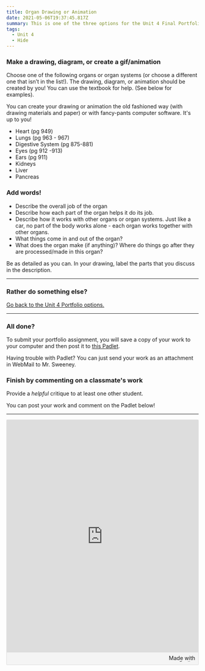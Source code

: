 ```yaml
---
title: Organ Drawing or Animation
date: 2021-05-06T19:37:45.817Z
summary: This is one of the three options for the Unit 4 Final Portfolio.
tags:
  - Unit 4
  - Hide
---
```

### Make a drawing, diagram, or create a gif/animation

Choose one of the following organs or organ systems (or choose a different one that isn’t in the list!). The drawing, diagram, or animation should be created by you! You can use the textbook for help. (See below for examples).

You can create your drawing or animation the old fashioned way (with drawing materials and paper) or with fancy-pants computer software. It's up to you!

* Heart (pg 949)
* Lungs (pg 963 - 967)
* Digestive System (pg 875-881)
* Eyes (pg 912 -913)
* Ears (pg 911)
* Kidneys
* Liver
* Pancreas 

### Add words!

* Describe the overall job of the organ
* Describe how each part of the organ helps it do its job.
* Describe how it works with other organs or organ systems. Just like a car, no part of the body works alone - each organ works together with other organs.
* What things come in and out of the organ?
* What does the organ make (if anything)? Where do things go after they are processed/made in this organ?

Be as detailed as you can. In your drawing, label the parts that you discuss in the description.

- - -

### Rather do something else?

[Go back to the Unit 4 Portfolio options.](https://mnca-biology-message-board.netlify.app/posts/unit-4-final-portfolio/)

- - -

### All done?

To submit your portfolio assignment, you will save a copy of your work to your computer and then post it to [this Padlet](https://padlet.com/MNCA/8wq4rltpuqstfxfl). 

Having trouble with Padlet? You can just send your work as an attachment in WebMail to Mr. Sweeney.

### Finish by commenting on a classmate's work

Provide a *helpful* critique to at least one other student.

You can post your work and comment on the Padlet below!

- - -

<div class="padlet-embed" style="border:1px solid rgba(0,0,0,0.1);border-radius:2px;box-sizing:border-box;overflow:hidden;position:relative;width:100%;background:#F4F4F4"><p style="padding:0;margin:0"><iframe src="https://padlet.com/embed/8wq4rltpuqstfxfl" frameborder="0" allow="camera;microphone;geolocation" style="width:100%;height:608px;display:block;padding:0;margin:0"></iframe></p><div style="padding:8px;text-align:right;margin:0;"><a href="https://padlet.com?ref=embed" style="padding:0;margin:0;border:none;display:block;line-height:1;height:16px" target="_blank"><img src="https://padlet.net/embeds/made_with_padlet.png" width="86" height="16" style="padding:0;margin:0;background:none;border:none;display:inline;box-shadow:none" alt="Made with Padlet"></a></div></div>